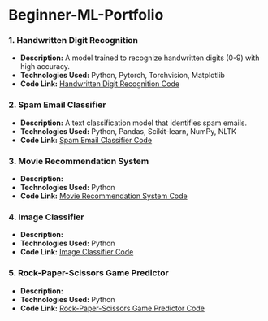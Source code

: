 # Beginner-ML-Portfolio

### 1. Handwritten Digit Recognition
- **Description:** A model trained to recognize handwritten digits (0-9) with high accuracy.
- **Technologies Used:** Python, Pytorch, Torchvision, Matplotlib
- **Code Link:** [Handwritten Digit Recognition Code](https://github.com/phyulwin/Beginner-ML-Portfolio/blob/main/projects/HDR.ipynb)

### 2. Spam Email Classifier
- **Description:** A text classification model that identifies spam emails.
- **Technologies Used:** Python, Pandas, Scikit-learn, NumPy, NLTK
- **Code Link:** [Spam Email Classifier Code](https://github.com/phyulwin/Beginner-ML-Portfolio/blob/main/projects/SMD.ipynb)

### 3. Movie Recommendation System
- **Description:** 
- **Technologies Used:** Python
- **Code Link:** [Movie Recommendation System Code]()

### 4. Image Classifier
- **Description:**
- **Technologies Used:** Python
- **Code Link:** [Image Classifier Code](https://github.com/phyulwin/Beginner-ML-Portfolio/blob/main/projects/ImageClassifier.ipynb)

### 5. Rock-Paper-Scissors Game Predictor
- **Description:**
- **Technologies Used:** Python
- **Code Link:** [Rock-Paper-Scissors Game Predictor Code]()